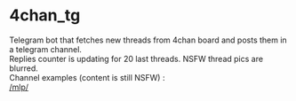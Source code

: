 # 4chan_tg
Telegram bot that fetches new threads from 4chan board and posts them in a telegram channel. <br>
Replies counter is updating for 20 last threads.
NSFW thread pics are blurred. <br>
Channel examples (content is still NSFW) : <br>
[/mlp/](https://t.me/mlp_4chan)
